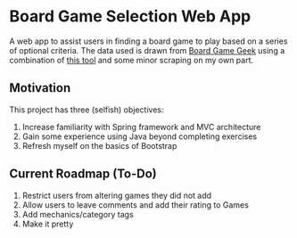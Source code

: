 # Board Game Selection Web App

A web app to assist users in finding a board game to play based on a series of optional criteria. The data used is drawn from [Board Game Geek](https://boardgamegeek.com/) using a combination of [this tool](https://github.com/mcdemarco/bgg_pull/tree/fans) and some minor scraping on my own part.

## Motivation

This project has three (selfish) objectives:

1. Increase familiarity with Spring framework and MVC architecture
2. Gain some experience using Java beyond completing exercises
3. Refresh myself on the basics of Bootstrap

## Current Roadmap (To-Do)

1. Restrict users from altering games they did not add
1. Allow users to leave comments and add their rating to Games
1. Add mechanics/category tags
1. Make it pretty
